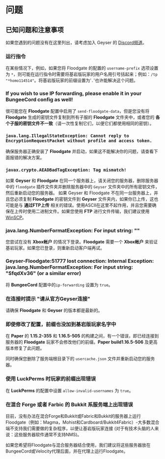 # 问题

## 已知问题和注意事项

如果您遇到的问题没有在这里列出，请考虑加入 Geyser 的 [Discord频道](http://discord.geysermc.org)。

### 运行指令

在某些情况下，例如，如果您将 Floodgate 的配置的 `username-prefix` 选项设置为 `*`，则可能在运行指令时需要将基岩版玩家的用户名用引号括起来；例如：`/tp "*homo114514"`。将基岩版玩家的前缀设置为'`.`'也许能解决这个问题。

### If you wish to use IP forwarding, please enable it in your BungeeCord config as well!

很可能您在 **Floodgate** 配置中启用了 `send-floodgate-data`，但是您没有将 **Floodgate** 生成的密钥文件复制到所有子服的 **Floodgate** 文件夹中，或者您的 **各个子服的密钥文件不一致**（请一次性复制它们，以便它们都使用相同的密钥）。

### `java.lang.IllegalStateException: Cannot reply to EncryptionRequestPacket without profile and access token.`

确保服务器正确安装了 **Floodgate** 并启动，如果这不能解决你的问题，请查看下面报错的解决方案。

### `javax.crypto.AEADBadTagException: Tag mismatch!`

如果 **Geyser** 和 **Floodgate** 在同一个服务器上，请关闭您的服务器，删除服务器中的 `floodgate` 插件文件夹并删除服务器中的 `Geyser` 文件夹中的所有密钥文件，然后重新启动您的服务器。 如果 Geyser 和 Floodgate 不在同一台服务器上，并且您必须复制 **Floodgate** 的密钥文件到 **Geyser** 文件夹内，如果你已上传，这也可能是与 **通过FTP上传** 相关的错误。使用ASCII在这里不起作用，并且您需要确保在上传时使用二进制文件。如果您使用 **FTP** 进行文件传输，我们建议使用 [WinSCP](https://winscp.net/eng/index.php)。

### java.lang.NumberFormatException: For input string: ""

您尝试在没有 **Xbox帐户** 的情况下登录。**Floodgate** 需要一个 **Xbox帐户** 来验证基岩玩家。如果您已登录，则重新启动客户端再试。

### Geyser-Floodgate:51777 lost connection: Internal Exception: java.lang.NumberFormatException: For input string: "SfqdXv36" (or a similar error)

将 **BungeeCord** 配置中的`ip-forwarding` 设置为 `true`。

### 在连接时提示 "请从官方Geyser连接"

请确保 **Floodgate** 和 **Geyser** 的版本都是最新的。

### 即使修改了配置，前缀也没加到基岩版玩家名字中

在 **Paper** 的 **1.15.2-355** 和 **1.16.5-505** 的构建之间，有一个错误，即已经连接到服务器的 **Floodgate** 玩家不会修改他们的前缀。**Paper build1.16.5-506** 及更高版本修复了此问题。

同时确保您删除了服务端根目录下的 `usercache.json` 文件并重新启动您的服务器。

### 使用 LuckPerms 时玩家的前缀出现错误

在 **LuckPerms** 的配置中设置 `allow-invalid-usernames` 为 `true`。

### 在混合 Forge 或者 Farbic 的 Bukkit 系服务端上出现错误

目前，没有办法在混合Forge和Bukkit或Fabric和Bukkit的服务器上运行Floodgate（例如：Magma，Mohist和Cardboard/Bukkit4Fabric）-大多数混合端不支持我们需要做的复杂程序，以便让基岩版玩家连接 (对于有技术头脑的人来说：这些服务器软件通常不支持NMS)。

如果您希望将Floodgate与混合服务器结合使用，我们建议将这些服务器放在BungeeCord或Velocity代理后面，并在代理上运行Floodgate。
